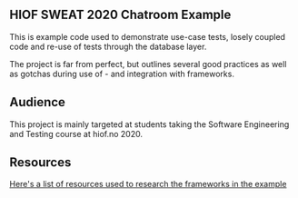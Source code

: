 ## HIOF SWEAT 2020 Chatroom Example

This is example code used to demonstrate use-case tests, losely coupled code and re-use of tests through the database layer.

The project is far from perfect, but outlines several good practices as well as gotchas during use of - and integration with frameworks. 

## Audience

This project is mainly targeted at students taking the Software Engineering and Testing course at hiof.no 2020.

## Resources

[Here's a list of resources used to research the frameworks in the example](docs/resources.md)